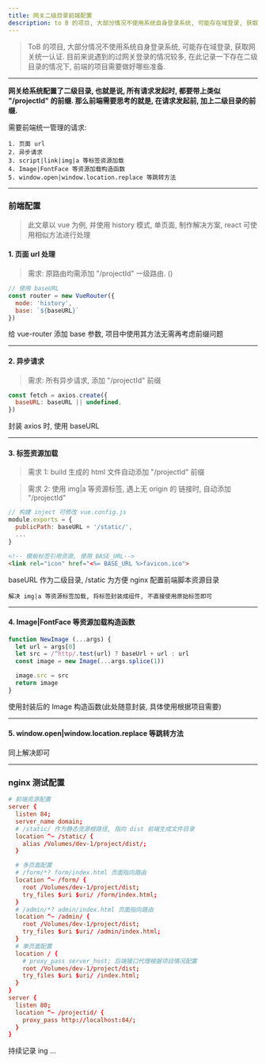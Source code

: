 ```yaml
---
title: 网关二级目录前端配置
description: to B 的项目, 大部分情况不使用系统自身登录系统, 可能存在域登录, 获取网关统一认证. 目前来说遇到的过网关登录的情况较多, 在此记录一下存在二级目录的情况下, 前端的项目需要做好哪些准备.
---
```


> ToB 的项目, 大部分情况不使用系统自身登录系统, 可能存在域登录, 获取网关统一认证. 目前来说遇到的过网关登录的情况较多, 在此记录一下存在二级目录的情况下, 前端的项目需要做好哪些准备.

<!--more-->

---

**网关给系统配置了二级目录, 也就是说, 所有请求发起时, 都要带上类似 "/projectId" 的前缀. 那么前端需要思考的就是, 在请求发起前, 加上二级目录的前缀.**

需要前端统一管理的请求:
```
1. 页面 url
2. 异步请求
3. script|link|img|a 等标签资源加载
4. Image|FontFace 等资源加载构造函数
5. window.open|window.location.replace 等跳转方法
```

---

### 前端配置

> 此文章以 vue 为例, 并使用 history 模式, 单页面, 制作解决方案, react 可使用相似方法进行处理

#### 1. 页面 url 处理

> 需求: 原路由均需添加 "/projectId" 一级路由. ()

```js
// 使用 baseURL
const router = new VueRouter({
  mode: 'history',
  base: `${baseURL}`
})
```

给 vue-router 添加 base 参数, 项目中使用其方法无需再考虑前缀问题

---

#### 2. 异步请求

> 需求: 所有异步请求, 添加 "/projectId" 前缀

```js
const fetch = axios.create({
  baseURL: baseURL || undefined,
})
```

封装 axios 时, 使用 baseURL

---

#### 3. 标签资源加载

> 需求 1: build 生成的 html 文件自动添加 "/projectId" 前缀

> 需求 2: 使用 img|a 等资源标签, 遇上无 origin 的 链接时, 自动添加 "/projectId"

```js
// 构建 inject 可修改 vue.config.js
module.exports = {
  publicPath: baseURL + '/static/',
  ...
}
```

```html
<!-- 模板标签引用资源, 使用 BASE_URL-->
<link rel="icon" href="<%= BASE_URL %>favicon.ico">
```

baseURL 作为二级目录, /static 为方便 nginx 配置前端脚本资源目录

```
解决 img|a 等资源标签加载, 将标签封装成组件, 不直接使用原始标签即可
```

---

#### 4. Image|FontFace 等资源加载构造函数

```js
function NewImage (...args) {
  let url = args[0]
  let src = /^http/.test(url) ? baseUrl + url : url
  const image = new Image(...args.splice(1))

  image.src = src
  return image
}
```

使用封装后的 Image 构造函数(此处随意封装, 具体使用根据项目需要)

---


#### 5. window.open|window.location.replace 等跳转方法

同上解决即可

---

### nginx 测试配置

```conf
# 前端资源配置
server {
  listen 84;
  server_name domain;
  # /static/ 作为静态资源根路径, 指向 dist 前端生成文件目录
  location ^~ /static/ {
    alias /Volumes/dev-1/project/dist/;
  }

  # 多页面配置
  # /form/*? form/index.html 页面指向路由
  location ^~ /form/ {
    root /Volumes/dev-1/project/dist;
    try_files $uri $uri/ /form/index.html;
  }
  # /admin/*? admin/index.html 页面指向路由
  location ^~ /admin/ {
    root /Volumes/dev-1/project/dist;
    try_files $uri $uri/ /admin/index.html;
  }
  # 单页面配置
  location / {
    # proxy_pass server_host; 后端接口代理根据项目情况配置
    root /Volumes/dev-1/project/dist;
    try_files $uri $uri/ /index.html;
  }
}
server {
  listen 80;
  location ^~ /projectid/ {
    proxy_pass http://localhost:84/;
  } 
}
```

持续记录 ing ...